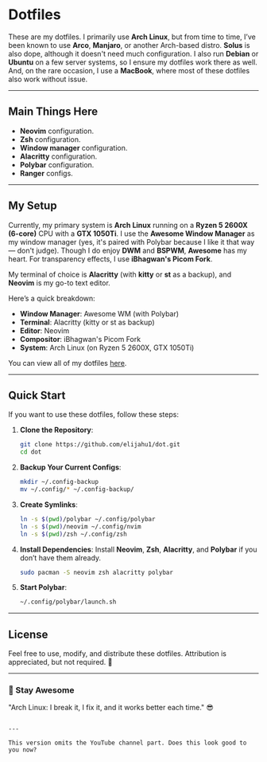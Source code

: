 # Dotfiles

These are my dotfiles. I primarily use **Arch Linux**, but from time to time, I’ve been known to use **Arco**, **Manjaro**, or another Arch-based distro. **Solus** is also dope, although it doesn't need much configuration. I also run **Debian** or **Ubuntu** on a few server systems, so I ensure my dotfiles work there as well. And, on the rare occasion, I use a **MacBook**, where most of these dotfiles also work without issue.

---

## Main Things Here

- **Neovim** configuration.
- **Zsh** configuration.
- **Window manager** configuration.
- **Alacritty** configuration.
- **Polybar** configuration.
- **Ranger** configs.

---

## My Setup

Currently, my primary system is **Arch Linux** running on a **Ryzen 5 2600X (6-core)** CPU with a **GTX 1050Ti**. I use the **Awesome Window Manager** as my window manager (yes, it's paired with Polybar because I like it that way — don't judge). Though I do enjoy **DWM** and **BSPWM**, **Awesome** has my heart. For transparency effects, I use **iBhagwan's Picom Fork**.

My terminal of choice is **Alacritty** (with **kitty** or **st** as a backup), and **Neovim** is my go-to text editor. 

Here’s a quick breakdown:

- **Window Manager**: Awesome WM (with Polybar)
- **Terminal**: Alacritty (kitty or st as backup)
- **Editor**: Neovim
- **Compositor**: iBhagwan's Picom Fork
- **System**: Arch Linux (on Ryzen 5 2600X, GTX 1050Ti)
  
You can view all of my dotfiles [here](https://github.com/elijahu1/dot).

---

## Quick Start

If you want to use these dotfiles, follow these steps:

1. **Clone the Repository**:
   ```bash
   git clone https://github.com/elijahu1/dot.git
   cd dot
   ```

2. **Backup Your Current Configs**:
   ```bash
   mkdir ~/.config-backup
   mv ~/.config/* ~/.config-backup/
   ```

3. **Create Symlinks**:
   ```bash
   ln -s $(pwd)/polybar ~/.config/polybar
   ln -s $(pwd)/neovim ~/.config/nvim
   ln -s $(pwd)/zsh ~/.config/zsh
   ```

4. **Install Dependencies**:
   Install **Neovim**, **Zsh**, **Alacritty**, and **Polybar** if you don’t have them already.
   ```bash
   sudo pacman -S neovim zsh alacritty polybar
   ```

5. **Start Polybar**:
   ```bash
   ~/.config/polybar/launch.sh
   ```

---

## License

Feel free to use, modify, and distribute these dotfiles. Attribution is appreciated, but not required. 🚀

---

### 🌟 Stay Awesome

"Arch Linux: I break it, I fix it, and it works better each time." 😎
```

---

This version omits the YouTube channel part. Does this look good to you now?
